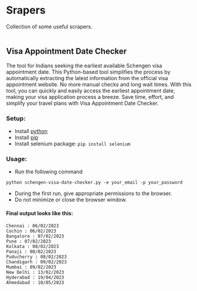 # Srapers
Collection of some useful scrapers.
<br/>
<br/>


## Visa Appointment Date Checker
The tool for Indians seeking the earliest available Schengen visa appointment date. This Python-based tool simplifies the process by automatically extracting the latest information from the official visa appointment website. No more manual checks and long wait times. With this tool, you can quickly and easily access the earliest appointment date, making your visa application process a breeze. Save time, effort, and simplify your travel plans with Visa Appointment Date Checker.

### Setup:

* Install [python](https://python.org)
* Install [pip](https://pip.pypa.io/en/stable/installation/)
* Install selenium package: `pip install selenium`

### Usage:
* Run the following command
```
python schengen-visa-date-checker.py -e your_email -p your_password
```
* During the first run, give appropriate permissions to the browser.
* Do not minimize or close the browser window.

#### Final output looks like this:
```
Chennai : 06/02/2023
Cochin : 06/02/2023
Bangalore : 07/02/2023
Pune : 07/02/2023
Kolkata : 08/02/2023
Panaji : 08/02/2023
Puducherry : 08/02/2023
Chandigarh : 09/02/2023
Mumbai : 09/02/2023
New Delhi : 13/02/2023
Hyderabad : 19/04/2023
Ahmedabad : 10/05/2023
```